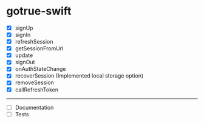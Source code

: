 # gotrue-swift

- [x] signUp
- [x] signIn
- [x] refreshSession
- [x] getSessionFromUrl
- [x] update
- [x] signOut
- [x] onAuthStateChange
- [x] recoverSession (Implemented local storage option)
- [x] removeSession
- [x] callRefreshToken
-------------------------
- [ ] Documentation 
- [ ] Tests
